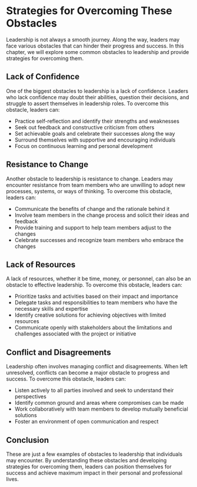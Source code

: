 Strategies for Overcoming These Obstacles
========================================================================================

Leadership is not always a smooth journey. Along the way, leaders may face various obstacles that can hinder their progress and success. In this chapter, we will explore some common obstacles to leadership and provide strategies for overcoming them.

Lack of Confidence
------------------

One of the biggest obstacles to leadership is a lack of confidence. Leaders who lack confidence may doubt their abilities, question their decisions, and struggle to assert themselves in leadership roles. To overcome this obstacle, leaders can:

* Practice self-reflection and identify their strengths and weaknesses
* Seek out feedback and constructive criticism from others
* Set achievable goals and celebrate their successes along the way
* Surround themselves with supportive and encouraging individuals
* Focus on continuous learning and personal development

Resistance to Change
--------------------

Another obstacle to leadership is resistance to change. Leaders may encounter resistance from team members who are unwilling to adopt new processes, systems, or ways of thinking. To overcome this obstacle, leaders can:

* Communicate the benefits of change and the rationale behind it
* Involve team members in the change process and solicit their ideas and feedback
* Provide training and support to help team members adjust to the changes
* Celebrate successes and recognize team members who embrace the changes

Lack of Resources
-----------------

A lack of resources, whether it be time, money, or personnel, can also be an obstacle to effective leadership. To overcome this obstacle, leaders can:

* Prioritize tasks and activities based on their impact and importance
* Delegate tasks and responsibilities to team members who have the necessary skills and expertise
* Identify creative solutions for achieving objectives with limited resources
* Communicate openly with stakeholders about the limitations and challenges associated with the project or initiative

Conflict and Disagreements
--------------------------

Leadership often involves managing conflict and disagreements. When left unresolved, conflicts can become a major obstacle to progress and success. To overcome this obstacle, leaders can:

* Listen actively to all parties involved and seek to understand their perspectives
* Identify common ground and areas where compromises can be made
* Work collaboratively with team members to develop mutually beneficial solutions
* Foster an environment of open communication and respect

Conclusion
----------

These are just a few examples of obstacles to leadership that individuals may encounter. By understanding these obstacles and developing strategies for overcoming them, leaders can position themselves for success and achieve maximum impact in their personal and professional lives.
